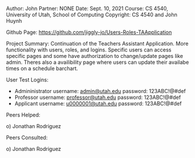 ﻿Author: John
Partner: NONE
Date: Sept. 10, 2021
Course: CS 4540, University of Utah, School of Computing
Copyright: CS 4540 and John Huynh

Github Page: https://github.com/jiggly-jo/Users-Roles-TAApplication

Project Summary:
Continuation of the Teachers Assistant Application.
More functionality with users, roles, and logins.
Specific users can access specific pages and some have authorization to change/update pages like admin.
Theres also a availibility page where users can update their availabe times on a schedule barchart.

User Test Logins:

- Admininistrator
  username: admin@utah.edu
  password: 123ABC!@#def
- Professor
  username: professor@utah.edu
  password: 123ABC!@#def
- Applicant
  username: u0000001@utah.edu
  password: 123ABC!@#def

Peers Helped:

o) Jonathan Rodriguez

Peers Consulted:

o) Jonathan Rodriguez
